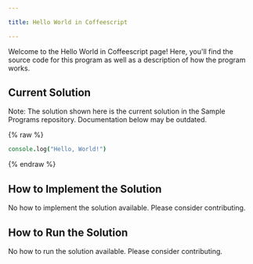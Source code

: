 ```yaml
---

title: Hello World in Coffeescript

---
```


Welcome to the Hello World in Coffeescript page! Here, you'll find the source code for this program as well as a description of how the program works.

## Current Solution

Note: The solution shown here is the current solution in the Sample Programs repository. Documentation below may be outdated.

{% raw %}

```Coffeescript
console.log("Hello, World!")

```

{% endraw %}

## How to Implement the Solution

No how to implement the solution available. Please consider contributing.

## How to Run the Solution

No how to run the solution available. Please consider contributing.